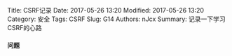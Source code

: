 Title: CSRF记录
Date: 2017-05-26 13:20
Modified: 2017-05-26 13:20
Category: 安全
Tags: CSRF
Slug: G14
Authors: nJcx
Summary: 记录一下学习CSRF的心路

#### 问题